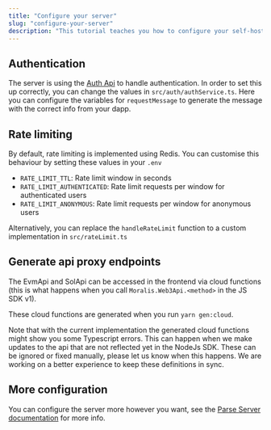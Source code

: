 ```yaml
---
title: "Configure your server"
slug: "configure-your-server"
description: "This tutorial teaches you how to configure your self-hosted Parse server."
---
```


## Authentication

The server is using the [Auth Api](https://docs.moralis.io/reference/auth-api-overview) to handle authentication. In order to set this up correctly, you can change the values in `src/auth/authService.ts`. Here you can configure the variables for `requestMessage` to generate the message with the correct info from your dapp.

## Rate limiting

By default, rate limiting is implemented using Redis. You can customise this behaviour by setting these values in your `.env`

- `RATE_LIMIT_TTL`: Rate limit window in seconds
- `RATE_LIMIT_AUTHENTICATED`: Rate limit requests per window for authenticated users
- `RATE_LIMIT_ANONYMOUS`: Rate limit requests per window for anonymous users

Alternatively, you can replace the `handleRateLimit` function to a custom implementation in `src/rateLimit.ts`

## Generate api proxy endpoints

The EvmApi and SolApi can be accessed in the frontend via cloud functions (this is what happens when you call `Moralis.Web3Api.<method>` in the JS SDK v1).

These cloud functions are generated when you run `yarn gen:cloud`. 

Note that with the current implementation the generated cloud functions might show you some Typescript errors. This can happen when we make updates to the api that are not reflected yet in the NodeJs SDK. These can be ignored or fixed manually, please let us know when this happens. We are working on a better experience to keep these definitions in sync.

## More configuration

You can configure the server more however you want, see the [Parse Server documentation](https://docs.parseplatform.org/parse-server/guide/) for more info.